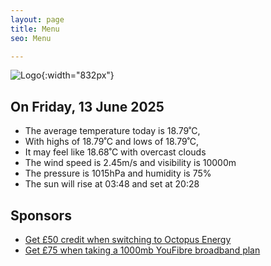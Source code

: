 ```yaml
---
layout: page
title: Menu
seo: Menu

---
```


![Logo](/images/logo.jpg){:width="832px"}

<!-- weather_marker starts -->
## On Friday, 13 June 2025

- The average temperature today is 18.79˚C,
- With highs of 18.79˚C and lows of 18.79˚C,
- It may feel like 18.68˚C with overcast clouds
- The wind speed is 2.45m/s and visibility is 10000m
- The pressure is 1015hPa and humidity is 75%
- The sun will rise at 03:48 and set at 20:28

<!-- weather_marker ends -->

## Sponsors

- [Get £50 credit when switching to Octopus Energy](https://bit.ly/3oD1nnS)
- [Get £75 when taking a 1000mb YouFibre broadband plan](https://aklam.io/91zWhU?)
